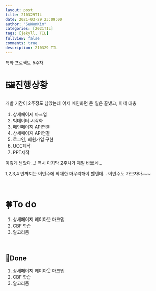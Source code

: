 ```yaml
---
layout: post
title: 210329TIL 
date: 2021-03-29 23:09:00
author: "SeWonKim"
categories: [2021TIL]
tags: [jekyll, TIL]
fullview: false
comments: true
description: 210329 TIL
---
```


특화 프로젝트 5주차

# 🖼진행상황
개발 기간이 2주정도 남았는데 어제 메인화면 큰 일은 끝냈고, 이제 대충

1. 상세페이지 마크업
2. 빅데이터 시각화
3. 메인페이지 API연결
4. 상세페이지 API연결
5. 로그인, 회원가입 구현
6. UCC제작
7. PPT제작

이렇게 남았다...! 역시 마지막 2주차가 제일 바쁘네...

1,2,3,4 번까지는 이번주에 최대한 마무리해야 할텐데... 이번주도 가보자아~~~

&nbsp;
&nbsp;

# 🍀To do

1. 상세페이지 레이아웃 마크업
2. CBF 학습
3. 알고리즘
   
&nbsp;
&nbsp;

## 🌳Done

1. 상세페이지 레이아웃 마크업
2. CBF 학습
3. 알고리즘
   
&nbsp;
&nbsp;
